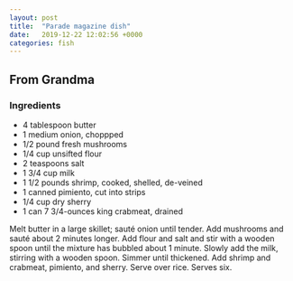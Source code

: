 ```yaml
---
layout: post
title:  "Parade magazine dish"
date:   2019-12-22 12:02:56 +0000
categories: fish
---
```


## From Grandma
### Ingredients
* 4 tablespoon butter
* 1 medium onion, choppped
* 1/2 pound fresh mushrooms
* 1/4 cup unsifted flour
* 2 teaspoons salt
* 1 3/4 cup milk
*  1 1/2 pounds shrimp, cooked, shelled, de-veined
* 1 canned pimiento, cut into strips
* 1/4 cup dry sherry
* 1 can 7 3/4-ounces king crabmeat, drained


Melt butter in a large skillet; sauté onion until tender. Add mushrooms and sauté about 2 minutes longer. Add flour and salt and stir with a wooden spoon until the mixture has bubbled about 1 minute. Slowly add the milk, stirring with a wooden spoon. Simmer until thickened. Add shrimp and crabmeat, pimiento, and sherry. Serve over rice. Serves six.
 